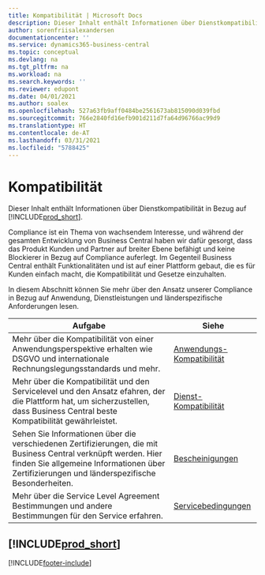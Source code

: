```yaml
---
title: Kompatibilität | Microsoft Docs
description: Dieser Inhalt enthält Informationen über Dienstkompatibilität in Bezug auf Business Central.
author: sorenfriisalexandersen
documentationcenter: ''
ms.service: dynamics365-business-central
ms.topic: conceptual
ms.devlang: na
ms.tgt_pltfrm: na
ms.workload: na
ms.search.keywords: ''
ms.reviewer: edupont
ms.date: 04/01/2021
ms.author: soalex
ms.openlocfilehash: 527a63fb9aff0484be2561673ab815090d039fbd
ms.sourcegitcommit: 766e2840fd16efb901d211d7fa64d96766ac99d9
ms.translationtype: HT
ms.contentlocale: de-AT
ms.lasthandoff: 03/31/2021
ms.locfileid: "5788425"
---
```

# <a name="compliance"></a>Kompatibilität

Dieser Inhalt enthält Informationen über Dienstkompatibilität in Bezug auf [!INCLUDE[prod_short](../includes/prod_short.md)].  

Compliance ist ein Thema von wachsendem Interesse, und während der gesamten Entwicklung von Business Central haben wir dafür gesorgt, dass das Produkt Kunden und Partner auf breiter Ebene befähigt und keine Blockierer in Bezug auf Compliance auferlegt. Im Gegenteil Business Central enthält Funktionalitäten und ist auf einer Plattform gebaut, die es für Kunden einfach macht, die Kompatibilität und Gesetze einzuhalten.

In diesem Abschnitt können Sie mehr über den Ansatz unserer Compliance in Bezug auf Anwendung, Dienstleistungen und länderspezifische Anforderungen lesen.

|**Aufgabe**|**Siehe**|  
|------------|-------------|  
|Mehr über die Kompatibilität von einer Anwendungsperspektive erhalten wie DSGVO und internationale Rechnungslegungsstandards und mehr.|[Anwendungs-Kompatibilität](compliance-application-compliance.md)|  
|Mehr über die Kompatibilität und den Servicelevel und den Ansatz efahren, der die Plattform hat, um sicherzustellen, dass Business Central beste Kompatibilität gewährleistet.|[Dienst-Kompatibilität](compliance-service-compliance.md)|  
|Sehen Sie Informationen über die verschiedenen Zertifizierungen, die mit Business Central verknüpft werden. Hier finden Sie allgemeine Informationen über Zertifizierungen und länderspezifische Besonderheiten.|[Bescheinigungen](compliance-certifications.md)|  
|Mehr über die Service Level Agreement Bestimmungen und andere Bestimmungen für den Service erfahren.|[Servicebedingungen](compliance-service-compliance.md#service-terms)|  

## [!INCLUDE[prod_short](../includes/free_trial_md.md)]  


[!INCLUDE[footer-include](../includes/footer-banner.md)]